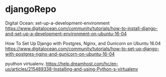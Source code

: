 # djangoRepo

Digital Ocean:
set-up-a-development-environment
https://www.digitalocean.com/community/tutorials/how-to-install-django-and-set-up-a-development-environment-on-ubuntu-16-04

How To Set Up Django with Postgres, Nginx, and Gunicorn on Ubuntu 16.04
https://www.digitalocean.com/community/tutorials/how-to-set-up-django-with-postgres-nginx-and-gunicorn-on-ubuntu-16-04

pyuthon virtualenv.
https://help.dreamhost.com/hc/en-us/articles/215489338-Installing-and-using-Python-s-virtualenv

